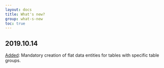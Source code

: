 ```yaml
---
layout: docs
title: What's new?
group: what-s-new
toc: true
---
```


## 2019.10.14

[Added](/development-guidelines/application-objects/tables/#mandatory-data-entities): Mandatory creation of flat data entities for tables with specific table groups.
